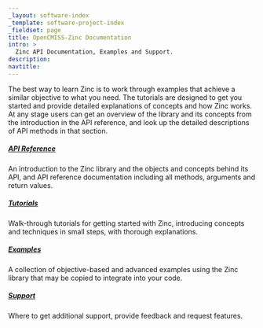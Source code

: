 ```yaml
---
_layout: software-index
_template: software-project-index
_fieldset: page
title: OpenCMISS-Zinc Documentation
intro: >
  Zinc API Documentation, Examples and Support.
description: 
navtitle: 
---
```

<p>The best way to learn Zinc is to work through examples that achieve a similar objective to what you need. The tutorials are designed to get you started and provide detailed explanations of concepts and how Zinc works. At any stage users can get an overview of the library and its concepts from the introduction in the API reference, and look up the detailed descriptions of API methods in that section.
</p>
<div class="one-fourth">
<h5><a href="/software/opencmiss/zinc/documentation/api-reference">API Reference</a></h5>
<p>An introduction to the Zinc library and the objects and concepts behind its API, and API reference documentation including all methods, arguments and return values.</p>
</div><!-- end .one-fourth -->
<div class="one-fourth">
<h5><a href="/software/opencmiss/zinc/documentation/tutorials">Tutorials</a></h5>
<p>Walk-through tutorials for getting started with Zinc, introducing concepts and techniques in small steps, with thorough explanations.</p>
</div><!-- end .one-fourth -->
<div class="one-fourth">
<h5><a href="/software/opencmiss/zinc/documentation/examples">Examples</a></h5>
<p>A collection of objective-based and advanced examples using the Zinc library that may be copied to integrate into your code.</p>
</div><!-- end .one-fourth -->
<div class="one-fourth last">
<h5><a href="/software/opencmiss/zinc/documentation/support">Support</a></h5>
<p>Where to get additional support, provide feedback and request features.</p>
</div><!-- end .one-fourth last -->

